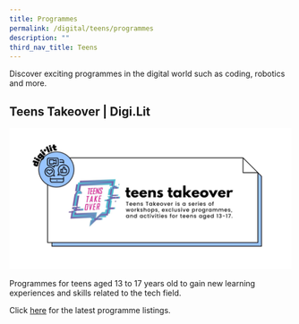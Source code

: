 ```yaml
---
title: Programmes
permalink: /digital/teens/programmes
description: ""
third_nav_title: Teens
---
```

Discover exciting programmes in the digital world such as coding, robotics and more. 

## **Teens Takeover | Digi.Lit**
![Alt text for image on Isomer site](/images/digital/Digital-Prog-Teens-01.jpg)

Programmes for teens aged 13 to 17 years old to gain new learning experiences and skills related to the tech field. 

Click [here](https://go.gov.sg/nlb-teensprogs) for the latest programme listings.